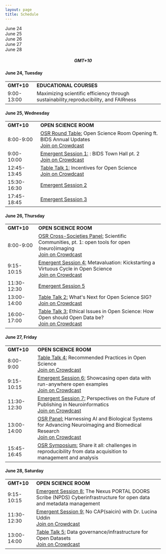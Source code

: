 ```yaml
---
layout: page
title: Schedule
---
```


<div class="schedule-days">
  <div id="day-06-24" class="schedule-day active" onclick="showScheduleForDay('06-24')">June 24</div>
  <div id="day-06-25" class="schedule-day" onclick="showScheduleForDay('06-25')">June 25</div>
  <div id="day-06-26" class="schedule-day" onclick="showScheduleForDay('06-26')">June 26</div>
  <div id="day-06-27" class="schedule-day" onclick="showScheduleForDay('06-27')">June 27</div>
  <div id="day-06-28" class="schedule-day" onclick="showScheduleForDay('06-28')">June 28</div>
</div>

<h5 style="text-align: center;">
GMT+10
</h5>

<!-- ## Coming soon!
Meanwhile, please find the information in the following sections:
* [Panel Discussions](/panel.md)
* [Table Talk](/tabletalk.md)
* [Emergent Sessions](/emergent.md)
* [Symposium](/symposium.md)
* [Educational Courses](/educational.md) -->

<div id="schedule-06-24" class="schedule-block">
    <h4>June 24, Tuesday</h4>
    <div class="schedule-content">
        <table class="osr-schedule">
            <tr>
                <td><b>GMT+10</b></td>
                <td><b>EDUCATIONAL COURSES</b></td>
            </tr>
            <tr>
                <td>9:00-13:00</td>
                <td>
                    <div>Maximizing scientific efficiency through sustainability,reproducibility, and FAIRness </div>
                    <!-- <div><a href="https://www.crowdcast.io/c/panel-1-bills" target="_blank">Join on Crowdcast</a></div> -->
                </td>
            </tr>
        </table>
    </div>
</div>

<div id="schedule-06-25" class="schedule-block">
    <h4>June 25, Wednesday</h4>
    <div class="schedule-content">
        <table class="osr-schedule">
            <tr>
                <td><b>GMT+10</b></td>
                <td><b>OPEN SCIENCE ROOM</b></td>
            </tr>
            <tr>
                <td>8:00-9:00</td>
                <td>
                    <div><a href="https://ohbm.github.io/osr2025/panel/" target="_blank">OSR Round Table:</a> Open Science Room Opening ft. BIDS Annual Updates  </div>
                    <div><a href="https://www.crowdcast.io/c/osr-round-table-1" target="_blank">Join on Crowdcast</a></div>
                </td>
            </tr>
            <tr>
                <td>9:00-10:00</td>
                <td>
                    <div><a href="https://ohbm.github.io/osr2025/emergent/" target="_blank">Emergent Session 1:</a> : BIDS Town Hall pt. 2</div>
                    <div><a href="https://www.crowdcast.io/c/osr-round-table-1" target="_blank">Join on Crowdcast</a></div>
                </td>
            </tr>
            <tr>
                <td>12:45-13:45</td>
                <td>
                    <div><a href="https://ohbm.github.io/osr2025/tabletalk/" target="_blank">Table Talk 1:</a> Incentives for Open Science</div>
                    <div><a href="https://www.crowdcast.io/c/osr-2025-table-talk-1-incentives" target="_blank">Join on Crowdcast</a></div>
                </td>
            </tr>
            <tr>
                <td>15:30-16:30</td>
                <td>
                    <div><a href="https://ohbm.github.io/osr2025/emergent/" target="_blank">Emergent Session 2</a> </div>
                    <!-- <div><a href="https://www.crowdcast.io/e/osr-2025-emergent-1" target="_blank">Join on Crowdcast</a></div> -->
                </td>
            </tr>
            <tr>
                <td>17:45-18:45</td>
                <td>
                    <div><a href="https://ohbm.github.io/osr2025/emergent/" target="_blank">Emergent Session 3</a> </div>
                    <!-- <div><a href="https://www.crowdcast.io/c/osr-2025-emergent-1" target="_blank">Join on Crowdcast</a></div> -->
                </td>
            </tr>
        </table>
    </div>
</div>

<div id="schedule-06-26" class="schedule-block">
    <h4>June 26, Thursday</h4>
    <div class="schedule-content">
        <table class="osr-schedule">
            <tr>
                <td><b>GMT+10</b></td>
                <td><b>OPEN SCIENCE ROOM</b></td>
            </tr>
            <tr>
                <td>8:00-9:00</td>
                <td>
                    <div><a href="https://ohbm.github.io/osr2025/panel/" target="_blank">OSR Cross-Societies Panel:</a> Scientific Communities, pt. 1: open tools for open (neuro)imaging</div>
                    <div><a href="https://www.crowdcast.io/c/panel-1-cross-societies" target="_blank">Join on Crowdcast</a></div>
                </td>
            </tr>
            <tr>
                <td>9:15-10:15</td>
                <td>
                    <div><a href="https://ohbm.github.io/osr2025/emergent/" target="_blank">Emergent Session 4:</a> Metavaluation: Kickstarting a Virtuous Cycle in Open Science</div>
                    <div><a href="https://www.crowdcast.io/c/osr-2025-emergent-4-metavaluation" target="_blank">Join on Crowdcast</a></div>
                </td>
            </tr>
            <tr>
                <td>11:30-12:30</td>
                <td>
                    <div><a href="https://ohbm.github.io/osr2025/emergent/" target="_blank">Emergent Session 5</a> </div>
                    <!-- <div><a href="https://www.crowdcast.io/e/osr-2025-emergent-2" target="_blank">Join on Crowdcast</a></div> -->
                </td>
            </tr>
            <tr>
                <td>13:00-14:00</td>
                <td>
                    <div><a href="https://ohbm.github.io/osr2025/tabletalk/" target="_blank">Table Talk 2:</a> What's Next for Open Science SIG?</div>
                    <div><a href="https://www.crowdcast.io/c/osr-2025-table-talk-2-ossig" target="_blank">Join on Crowdcast</a></div>
                </td>
            </tr>
            <tr>
                <td>16:00-17:00</td>
                <td>
                    <div><a href="https://ohbm.github.io/osr2025/tabletalk/" target="_blank">Table Talk 3:</a> Ethical Issues in Open Science: How Open should Open Data be?</div>
                    <div><a href="https://www.crowdcast.io/c/osr-2025-table-talk-3" target="_blank">Join on Crowdcast</a></div>
                </td>
            </tr>
        </table>
    </div>
</div>

<div id="schedule-06-27" class="schedule-block">
    <h4>June 27, Friday</h4>
    <div class="schedule-content">
        <table class="osr-schedule">
            <tr>
                <td><b>GMT+10</b></td>
                <td><b>OPEN SCIENCE ROOM</b></td>
            </tr>
            <tr>
                <td>8:00-9:00</td>
                <td>
                    <div><a href="https://ohbm.github.io/osr2025/tabletalk/" target="_blank">Table Talk 4:</a> Recommended Practices in Open Science</div>
                    <div><a href="https://www.crowdcast.io/c/osr-2025-table-talk-4" target="_blank">Join on Crowdcast</a></div>
                </td>
            </tr>
            <tr>
                <td>9:15-10:15</td>
                <td>
                    <div><a href="https://ohbm.github.io/osr2025/emergent/" target="_blank">Emergent Session 6:</a> Showcasing open data with run-anywhere open examples </div>
                    <div><a href="https://www.crowdcast.io/c/osr-2025-emergent-6-opendata" target="_blank">Join on Crowdcast</a></div>
                </td>
            </tr>
            <tr>
                <td>11:30-12:30</td>
                <td>
                    <div><a href="https://ohbm.github.io/osr2025/tabletalk/" target="_blank">Emergent Session 7:</a> Perspectives on the Future of Publishing in Neuroinformatics </div>
                    <div><a href="https://www.crowdcast.io/c/osr-2025-emergent-7-publishing" target="_blank">Join on Crowdcast</a></div>
                </td>
            </tr>
            <tr>
                <td>13:00-14:00</td>
                <td>
                    <div><a href="https://ohbm.github.io/osr2025/panel/" target="_blank">OSR Panel:</a> Harnessing AI and Biological Systems for Advancing Neuroimaging and Biomedical Research</div>
                    <div><a href="https://www.crowdcast.io/c/panel-2-harnessing-ai" target="_blank">Join on Crowdcast</a></div>
                </td>
            </tr>
            <tr>
                <td>15:45-16:45</td>
                <td>
                    <div><a href="https://ohbm.github.io/osr2025/symposium/" target="_blank">OSR Symposium:</a> Share it all: challenges in reproducibility from data acquisition to management and analysis</div>
                </td>
            </tr>
        </table>
    </div>
</div>

<div id="schedule-06-28" class="schedule-block">
    <h4>June 28, Saturday</h4>
    <div class="schedule-content">   
        <table class="osr-schedule">
            <tr>
                <td><b>GMT+10</b></td>
                <td><b>OPEN SCIENCE ROOM</b></td>
            </tr>
            <tr>
                <td>9:15-10:15</td>
                <td>
                    <div><a href="https://ohbm.github.io/osr2025/emergent/" target="_blank">Emergent Session 8:</a> The Nexus PORTAL DOORS Scribe (NPDS) Cyberinfrastructure for open data and metadata management </div>
                    <!-- <div><a href="https://www.crowdcast.io/c/panel-5-asia" target="_blank">Join on Crowdcast</a></div> -->
                </td>
            </tr>
            <tr>
                <td>11:30-12:30</td>
                <td>
                    <div><a href="https://ohbm.github.io/osr2025/emergent/" target="_blank">Emergent Session 9:</a> No CAP(saicin) with Dr. Lucina Uddin</div>
                    <div><a href="https://www.crowdcast.io/c/osr-2025-emergent-9" target="_blank">Join on Crowdcast</a></div>
                </td>
            </tr>
            <tr>
                <td>13:00-14:00</td>
                <td>
                    <div><a href="https://ohbm.github.io/osr2025/tabletalk/" target="_blank">Table Talk 5:</a> Data governance/infrastructure for Open Datasets</div>
                    <div><a href="https://www.crowdcast.io/c/osr-2025-table-talk-5" target="_blank">Join on Crowdcast</a></div>
                </td>
            </tr>
        </table>
    </div>
</div>

<div class="schedule-leave-space-before-footer">
</div>

<script>
const ALL_DAYS = ["06-24", "06-25", "06-26", "06-27", "06-28"];

function setupActiveDayTab(activeDay) {
    /* First, remove the "active" classname for all tabs */
    ALL_DAYS.forEach(day => {
        let divDay = document.getElementById(`day-${day}`);
        divDay.className = divDay.className.replace("active", "");
    });
    
    /* Then add it to the appropriate day */
    let divDay = document.getElementById(`day-${activeDay}`);
    divDay.className = `${divDay.className} active`;
}

function setupActiveDaySchedule(activeDay) {
    /* First, hide all the schedule blocks */
    ALL_DAYS.forEach(day => {
        let divDay = document.getElementById(`schedule-${day}`);
        divDay.className = divDay.className.replace("active", "");
    });
    
    /* Then display:block to show the appropriate one */
    let divDay = document.getElementById(`schedule-${activeDay}`);
    divDay.className = `${divDay.className} active`;
}

function showScheduleForDay(day) {
    setupActiveDayTab(day);
    setupActiveDaySchedule(day);
}

// Call showScheduleForDay with the default day
showScheduleForDay('06-24');

</script>

<script>
!function(d,s,id){var js,fjs=d.getElementsByTagName(s)[0];if(!d.getElementById(id)){js=d.createElement(s);js.id=id;js.src='https://plugins.eventable.com/eventable.js';fjs.parentNode.insertBefore(js,fjs);}}(document,'script', 'eventable-script');
</script>
